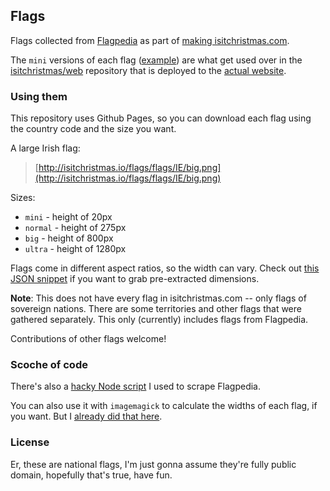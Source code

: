 ## Flags

Flags collected from [Flagpedia](http://flagpedia.net/) as part of [making isitchristmas.com](https://konklone.com/post/isitchristmas-dot-com-2012).

The `mini` versions of each flag ([example](https://github.com/isitchristmas/flags/blob/master/AD/mini.png)) are what get used over in the [isitchristmas/web](https://github.com/isitchristmas/web) repository that is deployed to the [actual website](https://isitchristmas.com).

### Using them

This repository uses Github Pages, so you can download each flag using the country code and the size you want.

A large Irish flag:

> [http://isitchristmas.io/flags/flags/IE/big.png](http://isitchristmas.io/flags/flags/IE/big.png)

Sizes:

* `mini` - height of 20px
* `normal` - height of 275px
* `big` - height of 800px
* `ultra` - height of 1280px

Flags come in different aspect ratios, so the width can vary. Check out [this JSON snippet](https://github.com/isitchristmas/web/blob/master/public/js/christmas.js#L237) if you want to grab pre-extracted dimensions.

**Note**: This does not have every flag in isitchristmas.com -- only flags of sovereign nations. There are some territories and other flags that were gathered separately. This only (currently) includes flags from Flagpedia.

Contributions of other flags welcome!

### Scoche of code

There's also a [hacky Node script](https://github.com/isitchristmas/flags/blob/master/flagpedia.js) I used to scrape Flagpedia.

You can also use it with `imagemagick` to calculate the widths of each flag, if you want. But I [already did that here](https://github.com/isitchristmas/web/blob/master/public/js/christmas.js#L237).

### License

Er, these are national flags, I'm just gonna assume they're fully public domain, hopefully that's true, have fun.
